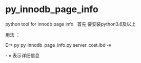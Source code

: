 # py_innodb_page_info

python tool for innodb page info
 
首先 要安装python3.6及以上

用法 ：

D:\> py py_innodb_page_info.py server_cost.ibd -v

- v 表示详细信息
